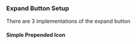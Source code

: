 



### Expand Button Setup

There are 3 implementations of the expand button
 
 
#### Simple Prepended Icon

